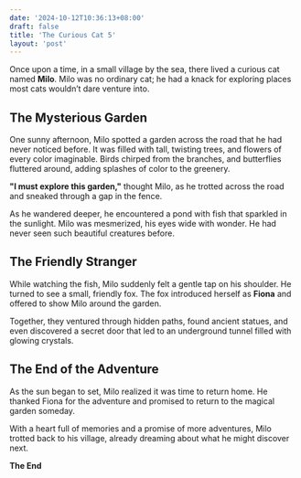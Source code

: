 ```yaml
---
date: '2024-10-12T10:36:13+08:00'
draft: false
title: 'The Curious Cat 5'
layout: 'post'
---
```


Once upon a time, in a small village by the sea, there lived a curious cat named **Milo**. Milo was no ordinary cat; he had a knack for exploring places most cats wouldn’t dare venture into. 

## The Mysterious Garden

One sunny afternoon, Milo spotted a garden across the road that he had never noticed before. It was filled with tall, twisting trees, and flowers of every color imaginable. Birds chirped from the branches, and butterflies fluttered around, adding splashes of color to the greenery.

**"I must explore this garden,"** thought Milo, as he trotted across the road and sneaked through a gap in the fence.

As he wandered deeper, he encountered a pond with fish that sparkled in the sunlight. Milo was mesmerized, his eyes wide with wonder. He had never seen such beautiful creatures before.

## The Friendly Stranger

While watching the fish, Milo suddenly felt a gentle tap on his shoulder. He turned to see a small, friendly fox. The fox introduced herself as **Fiona** and offered to show Milo around the garden.

Together, they ventured through hidden paths, found ancient statues, and even discovered a secret door that led to an underground tunnel filled with glowing crystals.

## The End of the Adventure

As the sun began to set, Milo realized it was time to return home. He thanked Fiona for the adventure and promised to return to the magical garden someday.

With a heart full of memories and a promise of more adventures, Milo trotted back to his village, already dreaming about what he might discover next.


**The End**

